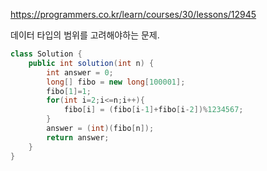 https://programmers.co.kr/learn/courses/30/lessons/12945  
  
  
데이터 타입의 범위를 고려해야하는 문제.  
  


```java
class Solution {
    public int solution(int n) {
        int answer = 0;
        long[] fibo = new long[100001];
        fibo[1]=1;
        for(int i=2;i<=n;i++){
            fibo[i] = (fibo[i-1]+fibo[i-2])%1234567;
        }
        answer = (int)(fibo[n]);
        return answer;
    }
}
```
